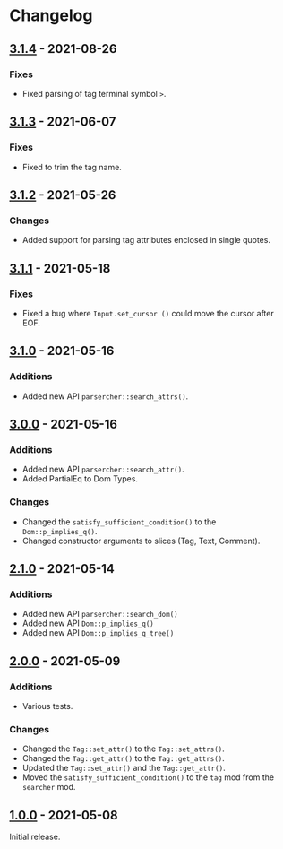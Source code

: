 # Changelog

## [3.1.4] - 2021-08-26

### Fixes

- Fixed parsing of tag terminal symbol `>`.


## [3.1.3] - 2021-06-07

### Fixes

- Fixed to trim the tag name.


## [3.1.2] - 2021-05-26

### Changes

- Added support for parsing tag attributes enclosed in single quotes.


## [3.1.1] - 2021-05-18

### Fixes
- Fixed a bug where `Input.set_cursor ()` could move the cursor after EOF.


## [3.1.0] - 2021-05-16

### Additions

- Added new API `parsercher::search_attrs()`.


## [3.0.0] - 2021-05-16

### Additions

- Added new API `parsercher::search_attr()`.
- Added PartialEq to Dom Types.

### Changes

- Changed the `satisfy_sufficient_condition()` to the `Dom::p_implies_q()`.
- Changed constructor arguments to slices (Tag, Text, Comment).


## [2.1.0] - 2021-05-14

### Additions

- Added new API `parsercher::search_dom()`
- Added new API `Dom::p_implies_q()`
- Added new API `Dom::p_implies_q_tree()`


## [2.0.0] - 2021-05-09

### Additions

- Various tests.

### Changes

- Changed the `Tag::set_attr()` to the `Tag::set_attrs()`.
- Changed the `Tag::get_attr()` to the `Tag::get_attrs()`.
- Updated the `Tag::set_attr()` and the `Tag::get_attr()`.
- Moved the `satisfy_sufficient_condition()` to the `tag` mod from the `searcher` mod.


## [1.0.0] - 2021-05-08
Initial release.

[3.1.4]: https://github.com/kkmtyyz/parsercher/compare/v3.1.3...v3.1.4
[3.1.3]: https://github.com/kkmtyyz/parsercher/compare/v3.1.2...v3.1.3
[3.1.2]: https://github.com/kkmtyyz/parsercher/compare/v3.1.1...v3.1.2
[3.1.1]: https://github.com/kkmtyyz/parsercher/compare/v3.1.0...v3.1.1
[3.1.0]: https://github.com/kkmtyyz/parsercher/compare/v3.0.0...v3.1.0
[3.0.0]: https://github.com/kkmtyyz/parsercher/compare/v2.1.0...v3.0.0
[2.1.0]: https://github.com/kkmtyyz/parsercher/compare/v2.0.0...v2.1.0
[2.0.0]: https://github.com/kkmtyyz/parsercher/compare/v1.0.0...v2.0.0
[1.0.0]: https://github.com/kkmtyyz/parsercher/compare/v1.0.0
